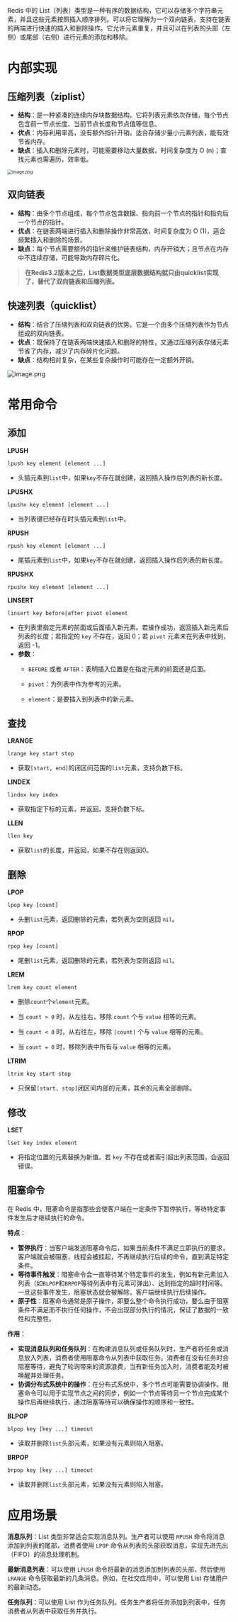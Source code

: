 Redis 中的 List（列表）类型是一种有序的数据结构，它可以存储多个字符串元素，并且这些元素按照插入顺序排列。可以将它理解为一个双向链表，支持在链表的两端进行快速的插入和删除操作。它允许元素重复，并且可以在列表的头部（左侧）或尾部（右侧）进行元素的添加和移除。

# 内部实现

## 压缩列表（ziplist）

- **结构**：是一种紧凑的连续内存块数据结构。它将列表元素依次存储，每个节点包含前一节点长度、当前节点长度和节点值等信息。
- **优点**：内存利用率高，没有额外指针开销，适合存储少量小元素列表，能有效节省内存。
- **缺点**：插入和删除元素时，可能需要移动大量数据，时间复杂度为 O (n)；查找元素也需遍历，效率低。

<img src="https://s2.loli.net/2025/03/25/Ohf67euKzdUDMGi.png" alt="image.png" style="zoom:67%;" />

## 双向链表

- **结构**：由多个节点组成，每个节点包含数据、指向前一个节点的指针和指向后一个节点的指针。
- **优点**：在链表两端进行插入和删除操作非常高效，时间复杂度为 O (1)，适合频繁插入和删除的场景。
- **缺点**：每个节点需要额外的指针来维护链表结构，内存开销大；且节点在内存中不连续存储，可能导致内存碎片化。

> **在Redis3.2版本之后，List数据类型底层数据结构就只由quicklist实现了，替代了双向链表和压缩列表。**

## 快速列表（quicklist）

- **结构**：结合了压缩列表和双向链表的优势。它是一个由多个压缩列表作为节点组成的双向链表。
- **优点**：既保持了在链表两端快速插入和删除的特性，又通过压缩列表存储元素节省了内存，减少了内存碎片化问题。
- **缺点**：结构相对复杂，在某些复杂操作时可能存在一定额外开销。

![image.png](https://s2.loli.net/2025/03/25/uaRnkxjUw5hVNHo.png)

# 常用命令

## 添加

**LPUSH**

```
lpush key element [element ...]
```

- 头插元素到`list`中，如果`key`不存在就创建，返回插入操作后列表的新长度。

**LPUSHX**

```
lpushx key element [element ...]
```

- 当列表键已经存在时头插元素到`list`中。

**RPUSH**

```
rpush key element [element ...]
```

- 尾插元素到`list`中，如果`key`不存在就创建，返回插入操作后列表的新长度。

**RPUSHX**

```
rpushx key element [element ...]
```

**LINSERT**

```
linsert key before|after pivot element
```

- 在列表里指定元素的前面或后面插入新元素。若操作成功，返回插入新元素后列表的长度；若指定的 `key` 不存在，返回 0；若 `pivot` 元素未在列表中找到，返回 -1。
- **参数**：
  - `BEFORE` 或者 `AFTER`：表明插入位置是在指定元素的前面还是后面。

  - `pivot`：为列表中作为参考的元素。

  - `element`：是要插入到列表中的新元素。


## 查找

**LRANGE**

```
lrange key start stop	
```

- 获取`[start, end]`的闭区间范围的`list`元素，支持负数下标。

**LINDEX**

```
lindex key index
```

- 获取指定下标的元素，并返回，支持负数下标。

**LLEN**

```
llen key
```

- 获取`list`的长度，并返回，如果不存在则返回0。

## 删除

**LPOP**

```
lpop key [count]
```

- 头删`list`元素，返回删除的元素，若列表为空则返回 `nil`。

**RPOP**

```
rpop key [count]
```

- 尾删`list`元素，返回删除的元素，若列表为空则返回 `nil`。

**LREM**

```
lrem key count element
```

- 删除`count`个`element`元素。

- 当 `count > 0` 时，从左往右，移除 `count` 个与 `value` 相等的元素。
- 当 `count < 0` 时，从右往左，移除 `|count|` 个与 `value` 相等的元素。
- 当 `count = 0` 时，移除列表中所有与 `value` 相等的元素。

**LTRIM**

```
ltrim key start stop
```

- 只保留`[start, stop]`闭区间内部的元素，其余的元素全部删除。

## 修改

**LSET**

```
lset key index element
```

- 将指定位置的元素替换为新值。若 `key` 不存在或者索引超出列表范围，会返回错误。

## 阻塞命令

在 Redis 中，阻塞命令是指那些会使客户端在一定条件下暂停执行，等待特定事件发生后才继续执行的命令。

**特点**：

- **暂停执行**：当客户端发送阻塞命令后，如果当前条件不满足立即执行的要求，客户端就会被阻塞，线程会被挂起，不再继续执行后续的命令，直到满足特定条件。
- **等待事件触发**：阻塞命令会一直等待某个特定事件的发生，例如有新元素加入列表（如`BLPOP`和`BRPOP`等待列表中有元素可弹出）、达到指定的超时时间等。一旦这些事件发生，阻塞状态就会被解除，客户端继续执行后续操作。
- **原子性**：阻塞命令通常是原子操作，即要么整个命令执行成功，要么由于阻塞条件不满足而不执行任何操作，不会出现部分执行的情况，保证了数据的一致性和完整性。

**作用**：

- **实现消息队列和任务队列**：在构建消息队列或任务队列时，生产者将任务或消息放入列表，消费者使用阻塞命令从列表中获取任务。消费者在没有任务时会阻塞等待，避免了轮询带来的资源浪费，当有新任务加入时，消费者能及时被唤醒并处理任务。
- **协调分布式系统中的操作**：在分布式系统中，多个节点可能需要协调操作。阻塞命令可以用于实现节点之间的同步，例如一个节点等待另一个节点完成某个操作后再继续执行，通过阻塞等待可以确保操作的顺序和一致性。

**BLPOP**

```
blpop key [key ...] timeout
```

- 读取并删除`list`头部元素，如果没有元素则陷入阻塞。

**BRPOP**

```
brpop key [key ...] timeout
```

- 读取并删除`list`头部元素，如果没有元素则陷入阻塞。

# 应用场景

**消息队列**：List 类型非常适合实现消息队列。生产者可以使用 `RPUSH` 命令将消息添加到列表的尾部，消费者使用 `LPOP` 命令从列表的头部获取消息，实现先进先出（FIFO）的消息处理机制。

**最新消息列表**：可以使用 `LPUSH` 命令将最新的消息添加到列表的头部，然后使用 `LRANGE` 命令获取最新的几条消息。例如，在社交应用中，可以使用 List 存储用户的最新动态。

**任务队列**：可以使用 List 作为任务队列。任务生产者将任务添加到列表中，任务消费者从列表中获取任务并执行。